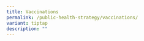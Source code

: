 ```yaml
---
title: Vaccinations
permalink: /public-health-strategy/vaccinations/
variant: tiptap
description: ""
---
```

<p></p>